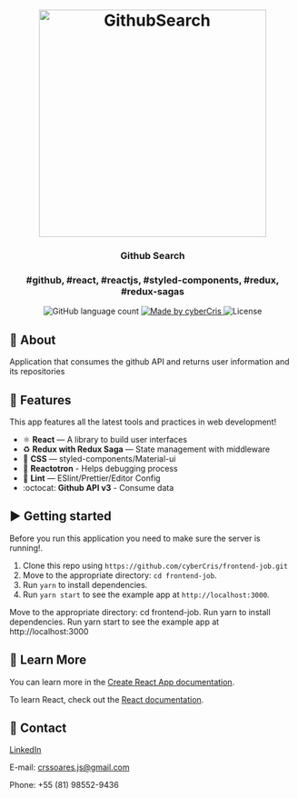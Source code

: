 <h1 align="center">
    <img  alt="GithubSearch" src="https://media.wired.com/photos/5955c62d5992c54331ac19b4/master/pass/inspectocat.jpg"  width="400px" />
</h1>

<h3 align="center">
  Github Search
</h3>

<h3 align="center">
  #github, #react, #reactjs, #styled-components, #redux, #redux-sagas
</h3>

<p align="center">
  <img alt="GitHub language count" src="https://img.shields.io/github/languages/count/cyberCris/frontend-job?color=%2304D361">

  <a href="https://github.com/cyberCris">
    <img alt="Made by cyberCris" src="https://img.shields.io/badge/made%20by-cyberCris-%2304D361">
  </a>

  <img alt="License" src="https://img.shields.io/badge/license-MIT-%2304D361">
</p>

## :rocket: About

Application that consumes the github API and returns user information and its repositories

## :space_invader: Features

This app features all the latest tools and practices in web development!

- ⚛ **React** — A library to build user interfaces
- ♻ **Redux with Redux Saga** — State management with middleware
- 💅 **CSS** — styled-components/Material-ui
- 🌸 **Reactotron** - Helps debugging process
- 💖 **Lint** — ESlint/Prettier/Editor Config
- :octocat: **Github API v3** - Consume data

## :arrow_forward: Getting started

Before you run this application you need to make sure the server is running!.

1. Clone this repo using `https://github.com/cyberCris/frontend-job.git`
2. Move to the appropriate directory: `cd frontend-job`.<br />
3. Run `yarn` to install dependencies.<br />
4. Run `yarn start` to see the example app at `http://localhost:3000`.

Move to the appropriate directory: cd frontend-job.
Run yarn to install dependencies.
Run yarn start to see the example app at http://localhost:3000

## :page_facing_up: Learn More

You can learn more in the [Create React App documentation](https://facebook.github.io/create-react-app/docs/getting-started).

To learn React, check out the [React documentation](https://reactjs.org/).

## :iphone: Contact

[LinkedIn](https://www.linkedin.com/in/cristiano-soares-b46928192/)

E-mail: crssoares.js@gmail.com

Phone: +55 (81) 98552-9436
